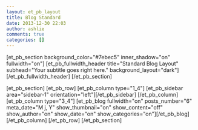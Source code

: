 ```yaml
---
layout: et_pb_layout
title: Blog Standard
date: 2013-12-30 22:03
author: ashlie
comments: true
categories: []
---
```


[et_pb_section background_color="#7ebec5" inner_shadow="on" fullwidth="on"]
[et_pb_fullwidth_header title="Standard Blog Layout" subhead="Your subtitle goes right here." background_layout="dark"][/et_pb_fullwidth_header]
[/et_pb_section]

[et_pb_section]
[et_pb_row]
[et_pb_column type="1_4"]
[et_pb_sidebar area="sidebar-1" orientation="left"][/et_pb_sidebar]
[/et_pb_column]
[et_pb_column type="3_4"]
[et_pb_blog fullwidth="on" posts_number="6" meta_date="M j, Y" show_thumbnail="on" show_content="off" show_author="on" show_date="on" show_categories="on"][/et_pb_blog]
[/et_pb_column]
[/et_pb_row]
[/et_pb_section]
